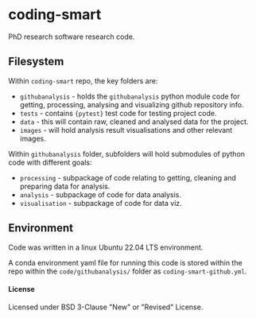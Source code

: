 # coding-smart
PhD research software research code. 


## Filesystem  

Within `coding-smart` repo, the key folders are:  
 - `githubanalysis` - holds the `githubanalysis` python module code for getting, processing, analysing and visualizing github repository info.  
 - `tests` - contains `{pytest}` test code for testing project code.     
 - `data` - this will contain raw, cleaned and analysed data for the project.   
 - `images` - will hold analysis result visualisations and other relevant images.

Within `githubanalysis` folder, subfolders will hold submodules of python code with different goals: 
 - `processing` - subpackage of code relating to getting, cleaning and preparing data for analysis.    
 - `analysis` - subpackage of code for data analysis.  
 - `visualisation` - subpackage of code for data viz.


## Environment  

Code was written in a linux Ubuntu 22.04 LTS environment.  

A conda environment yaml file for running this code is stored within the repo within the `code/githubanalysis/` folder as `coding-smart-github.yml`.   


#### License  
Licensed under BSD 3-Clause "New" or "Revised" License.
